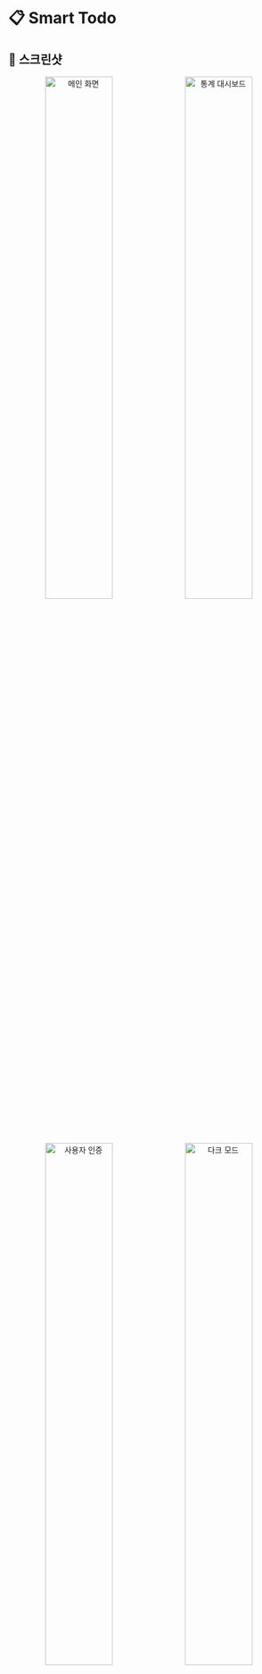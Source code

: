 # 📋 Smart Todo

## 📸 스크린샷

<div align="center">
  <img src="https://via.placeholder.com/800x500/6366f1/ffffff?text=Smart+Todo+Main+Interface" alt="메인 화면" width="49%">
  <img src="https://via.placeholder.com/800x500/10b981/ffffff?text=Statistics+Dashboard" alt="통계 대시보드" width="49%">
  <img src="https://via.placeholder.com/800x500/f59e0b/ffffff?text=User+Authentication" alt="사용자 인증" width="49%">
  <img src="https://via.placeholder.com/800x500/ef4444/ffffff?text=Dark+Mode" alt="다크 모드" width="49%">
</div>

## ✨ 주요 기능

### 👤 **사용자 인증 시스템**
- **회원가입 & 로그인**: 이메일 기반 사용자 계정 관리
- **데모 계정 지원**: demo@example.com / demo123으로 즉시 체험
- **자동 로그인 유지**: 브라우저 재시작 후에도 로그인 상태 유지
- **토스트 알림**: 로그인/로그아웃/회원가입 성공/실패 시 예쁜 팝업 알림

### 📋 **할 일 관리 시스템**
- **스마트 입력**: 카테고리, 우선순위, 마감일, 메모를 한 번에 설정
- **인라인 편집**: 할 일 텍스트를 더블클릭하여 즉시 수정
- **완료 상태 토글**: 체크박스로 간편한 완료/미완료 전환
- **할 일 삭제**: 확인 없이 바로 삭제되는 심플한 UX

### 🏷️ **카테고리 시스템**
- **기본 카테고리**: 개인, 업무, 쇼핑, 건강 4개 기본 제공
- **커스텀 카테고리**: 사용자 정의 카테고리 무제한 추가 가능
- **카테고리별 필터링**: 좌측 사이드바에서 원하는 카테고리만 선택
- **동적 관리**: 카테고리 추가/삭제 시 관련 할 일들도 자동 처리

### ⭐ **우선순위 & 일정 관리**
- **3단계 우선순위**: 높음(🔴), 보통(🟡), 낮음(🟢) 색상 구분
- **우선순위별 정렬**: 중요한 일부터 먼저 표시하는 스마트 정렬
- **마감일 설정**: 날짜 선택기로 쉬운 마감일 설정
- **완료 시간 추적**: 완료된 할 일의 정확한 완료 시간 기록

### 🔍 **검색 & 필터링**
- **실시간 검색**: 입력과 동시에 즉시 필터링되는 검색
- **다중 정렬 옵션**: 최신순/오래된순/가나다순/우선순위순 4가지
- **상태별 필터**: 전체/진행중/완료된 할 일 3단계 필터
- **카테고리 + 검색 조합**: 카테고리 내에서 키워드 검색 가능

### 📊 **실시간 대시보드**
- **5개 통계 카드**: 전체/남은/완료된 할 일, 완료율, 카테고리 수
- **실시간 업데이트**: 할 일 변경 시 모든 통계 즉시 반영  
- **진행률 시각화**: 완료율을 %로 표시하는 직관적 대시보드
- **반응형 그리드**: 모바일에서는 2x3, 데스크톱에서는 5x1 레이아웃

### 🎯 **일괄 작업 도구**
- **다중 선택**: 개별 체크박스로 원하는 할 일만 선택
- **전체 선택/해제**: 한 번의 클릭으로 모든 할 일 선택/해제
- **일괄 완료**: 선택된 모든 할 일을 한 번에 완료 처리
- **일괄 삭제**: 불필요한 할 일들을 한 번에 삭제
- **일괄 카테고리 이동**: 선택된 할 일들을 다른 카테고리로 이동

### 🎨 **테마 & 디자인 시스템**
- **다크/라이트 모드**: 시스템 설정 감지 + 수동 토글 지원
- **다양한 색상 팔레트**: 7가지 컬러 테마 (블루, 그린, 퍼플, 핑크, 옐로우, 오렌지, 레드)
- **완전 반응형**: 모바일(320px)부터 대형 데스크톱(1920px+)까지 최적화
- **부드러운 애니메이션**: 모든 상호작용에 자연스러운 트랜지션 적용

### 🔔 **알림 시스템**
- **토스트 알림**: 우측 상단에 나타나는 예쁜 팝업 알림
- **4가지 알림 타입**: 성공(초록), 에러(빨강), 경고(노랑), 정보(파랑)
- **자동 사라짐**: 3초 후 자동으로 사라지는 스마트 타이밍
- **수동 닫기**: X 버튼으로 언제든 알림 닫기 가능

## 🏗️ 기술 스택

<div align="center">

### 🔧 **Core Technologies**

[![React](https://img.shields.io/badge/React-19.1.1-61dafb?style=for-the-badge&logo=react)](https://reactjs.org/)
[![Vite](https://img.shields.io/badge/Vite-7.1.2-646cff?style=for-the-badge&logo=vite)](https://vitejs.dev/)
[![JavaScript](https://img.shields.io/badge/JavaScript-ES2024-f7df1e?style=for-the-badge&logo=javascript)](https://javascript.com/)

### 🎨 **UI & Styling**

[![Tailwind CSS](https://img.shields.io/badge/Tailwind_CSS-4.1.12-38b2ac?style=for-the-badge&logo=tailwind-css)](https://tailwindcss.com/)
[![CSS3](https://img.shields.io/badge/CSS3-Modern-1572b6?style=for-the-badge&logo=css3)](https://www.w3.org/Style/CSS/)
[![PostCSS](https://img.shields.io/badge/PostCSS-8.4.49-dd3a0a?style=for-the-badge&logo=postcss)](https://postcss.org/)

### 🌐 **Routing & State**

[![React Router](https://img.shields.io/badge/React_Router-7.8.1-ca4245?style=for-the-badge&logo=react-router)](https://reactrouter.com/)
[![Context API](https://img.shields.io/badge/Context_API-Built_in-61dafb?style=for-the-badge)](https://reactjs.org/docs/context.html)

### 💾 **Data & Storage**

![Local Storage](https://img.shields.io/badge/Local_Storage-Persistent-orange?style=for-the-badge)
![Session Management](https://img.shields.io/badge/Session_Management-Custom-blue?style=for-the-badge)

</div>

<details>
<summary><strong>🔍 상세 기술 스택</strong></summary>

<table>
<tr>
<td width="33%">

**Frontend Core**
- React 19.1.1 (Hooks & Context)
- Vite 7.1.2 (Dev Server & Build)
- Modern JavaScript (ES2024)
- React Router DOM 7.8.1

</td>
<td width="33%">

**UI & Styling**
- Tailwind CSS 3.4.15
- PostCSS 8.4.49
- Autoprefixer 10.4.20
- Custom CSS Animations
- Responsive Design System

</td>
<td width="33%">

**State & Data**
- React Context API
- Local Storage API
- Form Validation
- Toast Notification System
- Authentication System

</td>
</tr>
</table>

</details>

## 📁 프로젝트 구조

```
src/
├── components/              # React 컴포넌트
│   ├── common/             # 공통 컴포넌트
│   │   ├── AuthCard.jsx    # 인증 페이지 공통 레이아웃
│   │   ├── FormField.jsx   # 재사용 가능한 폼 필드
│   │   ├── Toast.jsx       # 토스트 알림 컴포넌트
│   │   └── ToastContainer.jsx # 토스트 컨테이너
│   ├── BulkActions.jsx     # 일괄 작업 도구
│   ├── CategoryManager.jsx # 카테고리 관리
│   ├── FilterBar.jsx       # 필터 바
│   ├── Header.jsx          # 공통 헤더
│   ├── Login.jsx           # 로그인 페이지
│   ├── Register.jsx        # 회원가입 페이지
│   ├── SearchBar.jsx       # 검색 바
│   ├── StatsCard.jsx       # 통계 카드
│   ├── TodoInput.jsx       # 할 일 입력
│   ├── TodoItem.jsx        # 할 일 아이템
│   ├── TodoList.jsx        # 할 일 목록
│   ├── ThemeToggle.jsx     # 테마 토글
│   └── PalettePicker.jsx   # 색상 팔레트 선택기
├── contexts/               # React 컨텍스트
│   ├── AuthContext.jsx     # 인증 상태 관리
│   └── ToastContext.jsx    # 토스트 알림 관리
├── styles/                 # 스타일 파일
│   └── animations.css      # CSS 애니메이션
├── ThemeContext.jsx        # 테마 컨텍스트
├── ThemeProvider.jsx       # 테마 프로바이더
├── App.jsx                 # 메인 앱 컴포넌트
├── index.css              # 전역 스타일
└── main.jsx              # ReactDOM 렌더링
```

## 🎯 사용법

### 🚀 **시작하기**
1. **데모 체험**: 로그인 없이도 바로 사용 가능, 또는 `demo@example.com` / `demo123`으로 로그인
2. **회원가입**: 우상단 "회원가입" 버튼으로 새 계정 생성
3. **로그인**: 기존 계정으로 로그인하여 개인 할 일 관리

### 📝 **할 일 관리**
1. **할 일 추가**: 상단 입력 필드에 할 일 입력 후 Enter 또는 추가 버튼
2. **고급 설정**: ⚙️ 버튼으로 카테고리, 우선순위, 마감일, 메모 설정
3. **완료/편집**: 체크박스로 완료 처리, 텍스트 더블클릭으로 인라인 편집
4. **삭제**: 🗑️ 버튼으로 할 일 삭제

### 🔍 **검색 & 필터**
1. **실시간 검색**: 상단 검색바에서 키워드 입력
2. **정렬**: 드롭다운에서 최신순/오래된순/가나다순/우선순위순 선택
3. **상태 필터**: "전체/진행중/완료됨" 버튼으로 필터링
4. **카테고리 필터**: 좌측 사이드바에서 원하는 카테고리 선택

### ⚡ **일괄 작업**
1. **다중 선택**: 할 일 좌측 체크박스로 원하는 항목들 선택
2. **전체 선택**: "모두 선택" 버튼으로 화면의 모든 할 일 선택
3. **일괄 처리**: 선택된 할 일들을 한 번에 완료/삭제/이동

## 🎨 커스터마이징

### 🌈 **테마 설정**
- **다크/라이트 모드**: 우상단 🌙/☀️ 버튼으로 테마 전환
- **색상 팔레트**: 🎨 버튼에서 7가지 색상 테마 선택
- **자동 감지**: 시스템 다크모드 설정 자동 감지

### 🏷️ **카테고리 커스터마이징**
- **기본 카테고리**: 개인, 업무, 쇼핑, 건강
- **추가/삭제**: 좌측 사이드바 하단에서 카테고리 관리
- **자동 정리**: 카테고리 삭제 시 관련 할 일들 자동 "개인"으로 이동

## 🎮 향후 개발 로드맵

### **Phase 1: PWA 지원**
- [ ] Service Worker 구현
- [ ] 오프라인 모드 지원
- [ ] 앱 설치 프롬프트
- [ ] Push 알림

### **Phase 2: 고급 기능**
- [ ] 드래그 앤 드롭 순서 변경
- [ ] 할 일 복제 기능
- [ ] 파일 첨부 지원
- [ ] 태그 시스템

### **Phase 3: 협업 & 클라우드**
- [ ] 실시간 동기화 (Firebase/Supabase)
- [ ] 팀 워크스페이스
- [ ] 할 일 공유 및 할당
- [ ] 데이터 백업/복원

### 🎯 **성능 지표**

![Lighthouse Performance](https://img.shields.io/badge/Performance-95%2B-brightgreen?style=flat-square)
![Lighthouse Accessibility](https://img.shields.io/badge/Accessibility-100-brightgreen?style=flat-square)
![Lighthouse Best Practices](https://img.shields.io/badge/Best%20Practices-100-brightgreen?style=flat-square)
![Lighthouse SEO](https://img.shields.io/badge/SEO-95%2B-brightgreen?style=flat-square)

## 📱 브라우저 호환성

| 브라우저 | 데스크톱 | 모바일 | 주요 기능 |
|---------|---------|---------|-----------|
| Chrome | ✅ 90+ | ✅ 90+ | 모든 기능 |
| Firefox | ✅ 88+ | ✅ 88+ | 모든 기능 |
| Safari | ✅ 14+ | ✅ 14+ | 토스트 알림 제한적 |
| Edge | ✅ 90+ | ✅ 90+ | 모든 기능 |

<div align="center">

## **이 프로젝트가 마음에 드셨나요?**

**⭐ 눌러주시면 개발자에게 큰 힘이 됩니다!**

<table>
<tr>
<td align="center">
<a href="https://github.com/yourusername/tailwind-todos">
<img src="https://img.shields.io/github/stars/yourusername/tailwind-todos.svg?style=for-the-badge&logo=github&color=yellow" alt="GitHub stars">
</a>
<br>
<strong>⭐ Star</strong>
</td>
<td align="center">
<a href="https://github.com/yourusername/tailwind-todos/fork">
<img src="https://img.shields.io/github/forks/yourusername/tailwind-todos.svg?style=for-the-badge&logo=github&color=blue" alt="GitHub forks">
</a>
<br>
<strong>🍴 Fork</strong>
</td>
<td align="center">
<a href="https://github.com/yourusername/tailwind-todos/watchers">
<img src="https://img.shields.io/github/watchers/yourusername/tailwind-todos.svg?style=for-the-badge&logo=github&color=green" alt="GitHub watchers">
</a>
<br>
<strong>👀 Watch</strong>
</td>
<td align="center">
<a href="https://github.com/yourusername/tailwind-todos/issues">
<img src="https://img.shields.io/github/issues/yourusername/tailwind-todos.svg?style=for-the-badge&logo=github&color=red" alt="GitHub issues">
</a>
<br>
<strong>🐛 Issues</strong>
</td>
</tr>
</table>

**Made with ❤️ by [개발자](https://github.com/yourusername)**

</div>
